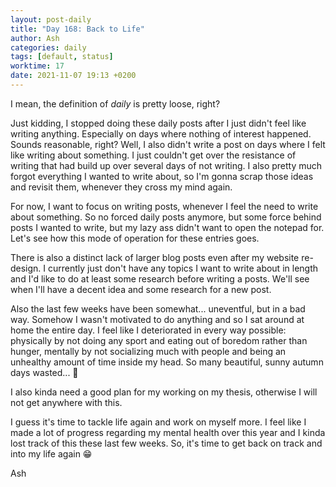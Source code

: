 ```yaml
---
layout: post-daily
title: "Day 168: Back to Life"
author: Ash
categories: daily
tags: [default, status]
worktime: 17
date: 2021-11-07 19:13 +0200
---
```


I mean, the definition of *daily* is pretty loose, right? 

Just kidding, I stopped doing these daily posts after I just didn't feel like writing anything. Especially on days where nothing of interest happened. Sounds reasonable, right? Well, I also didn't write a post on days where I felt like writing about something. I just couldn't get over the resistance of writing that had build up over several days of not writing. I also pretty much forgot everything I wanted to write about, so I'm gonna scrap those ideas and revisit them, whenever they cross my mind again.

For now, I want to focus on writing posts, whenever I feel the need to write about something. So no forced daily posts anymore, but some force behind posts I wanted to write, but my lazy ass didn't want to open the notepad for. Let's see how this mode of operation for these entries goes.

There is also a distinct lack of larger blog posts even after my website re-design. I currently just don't have any topics I want to write about in length and I'd like to do at least some research before writing a posts. We'll see when I'll have a decent idea and some research for a new post.

Also the last few weeks have been somewhat... uneventful, but in a bad way. Somehow I wasn't motivated to do anything and so I sat around at home the entire day. I feel like I deteriorated in every way possible: physically by not doing any sport and eating out of boredom rather than hunger, mentally by not socializing much with people and being an unhealthy amount of time inside my head. So many beautiful, sunny autumn days wasted... 🍂

I also kinda need a good plan for my working on my thesis, otherwise I will not get anywhere with this.

I guess it's time to tackle life again and work on myself more. I feel like I made a lot of progress regarding my mental health over this year and I kinda lost track of this these last few weeks. So, it's time to get back on track and into my life again 😁

Ash
